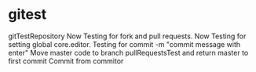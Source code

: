 # gitest
gitTestRepository
Now Testing for fork and pull requests.
Now Testing for setting global core.editor.
Testing for commit -m "commit message with enter"
Move master code to branch pullRequestsTest and return master to first commit
Commit from commitor
